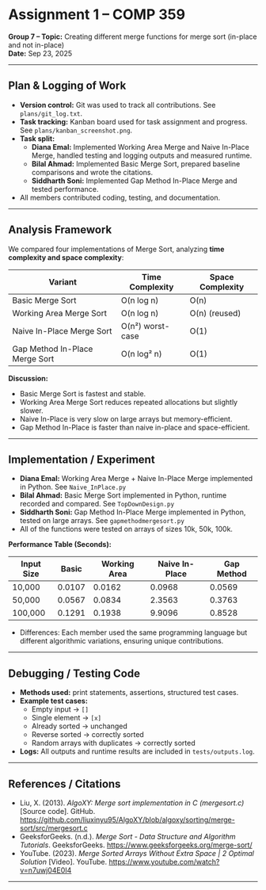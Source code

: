 # Assignment 1 – COMP 359  
**Group 7 – Topic:** Creating different merge functions for merge sort (in-place and not in-place)  
**Date:** Sep 23, 2025  

---

## Plan & Logging of Work   
- **Version control:** Git was used to track all contributions. See `plans/git_log.txt`.  
- **Task tracking:** Kanban board used for task assignment and progress. See `plans/kanban_screenshot.png`.  
- **Task split:**  
  - **Diana Emal:** Implemented Working Area Merge and Naive In-Place Merge, handled testing and logging outputs and measured runtime.  
  - **Bilal Ahmad:** Implemented Basic Merge Sort, prepared baseline comparisons and wrote the citations.  
  - **Siddharth Soni:** Implemented Gap Method In-Place Merge and tested performance.  
- All members contributed coding, testing, and documentation. 

---

## Analysis Framework   
We compared four implementations of Merge Sort, analyzing **time complexity and space complexity**:  

| Variant | Time Complexity | Space Complexity |
|---------|----------------|-----------------|
| Basic Merge Sort | O(n log n) | O(n) |
| Working Area Merge Sort | O(n log n) | O(n) (reused) | 
| Naive In-Place Merge Sort | O(n²) worst-case | O(1) | 
| Gap Method In-Place Merge Sort | O(n log² n) | O(1) | 

**Discussion:**  
- Basic Merge Sort is fastest and stable.  
- Working Area Merge Sort reduces repeated allocations but slightly slower.  
- Naive In-Place is very slow on large arrays but memory-efficient.  
- Gap Method In-Place is faster than naive in-place and space-efficient. 

---

## Implementation / Experiment  
- **Diana Emal:** Working Area Merge + Naive In-Place Merge implemented in Python. See `Naive_InPlace.py` 
- **Bilal Ahmad:** Basic Merge Sort implemented in Python, runtime recorded and compared. See `TopDownDesign.py`
- **Siddharth Soni:** Gap Method In-Place Merge implemented in Python, tested on large arrays. See `gapmethodmergesort.py`
- All of the functions were tested on arrays of sizes 10k, 50k, 100k.

**Performance Table (Seconds):**  

| Input Size | Basic | Working Area | Naive In-Place | Gap Method |
|------------|-------|--------------|----------------|------------|
| 10,000     | 0.0107 | 0.0162 | 0.0968 | 0.0569 |
| 50,000     | 0.0567 | 0.0834 | 2.3563 | 0.3763 |
| 100,000    | 0.1291 | 0.1938 | 9.9096 | 0.8528 |

- Differences: Each member used the same programming language but different algorithmic variations, ensuring unique contributions.  

---

## Debugging / Testing Code   
- **Methods used:** print statements, assertions, structured test cases.  
- **Example test cases:**  
  - Empty input → `[]`  
  - Single element → `[x]`  
  - Already sorted → unchanged  
  - Reverse sorted → correctly sorted  
  - Random arrays with duplicates → correctly sorted  
- **Logs:** All outputs and runtime results are included in `tests/outputs.log`.  

---

## References / Citations   
- Liu, X. (2013). *AlgoXY: Merge sort implementation in C (mergesort.c)* [Source code]. GitHub. https://github.com/liuxinyu95/AlgoXY/blob/algoxy/sorting/merge-sort/src/mergesort.c  
- GeeksforGeeks. (n.d.). *Merge Sort - Data Structure and Algorithm Tutorials*. GeeksforGeeks. https://www.geeksforgeeks.org/merge-sort/  
- YouTube. (2023). *Merge Sorted Arrays Without Extra Space | 2 Optimal Solution* [Video]. YouTube. https://www.youtube.com/watch?v=n7uwj04E0I4  

---




